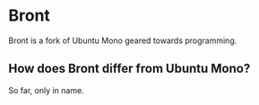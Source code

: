 # Bront

Bront is a fork of Ubuntu Mono geared towards programming.

## How does Bront differ from Ubuntu Mono?

So far, only in name.

